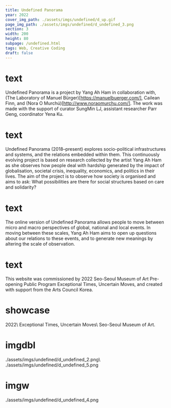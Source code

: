 ```yaml
---
title: Undefined Panorama
year: 2022
cover_img_path: ./assets/imgs/undefined/d_up.gif
page_img_path: ./assets/imgs/undefined/d_undefined_3.png
section: 3
width: 200
height: 80
subpage: /undefined.html
tags: Web, Creative Coding
draft: false
---
```


# text
Undefined Panorama is a project by Yang Ah Ham in collaboration with, (The Laboratory of Manuel Bürger)[https://manuelbuerger.com/], Cailean Finn, and (Nora O Murchú)[http://www.noraomurchu.com/]. The work was made with the support of curator SungMin LJ, assistant researcher Parr Geng, coordinator Yena Ku.
# text
Undefined Panorama (2018–present) explores socio-political infrastructures and systems, and the relations embedded within them. This continuously evolving project is based on research collected by the artist Yang Ah Ham as she observes how people deal with hardship generated by the impact of globalisation, societal crisis, inequality, economics, and politics in their lives. The aim of the project is to observe how society is organised and aims to ask: What possibilities are there for social structures based on care and solidarity?
# text
The online version of Undefined Panorama allows people to move between micro and macro perspectives of global, national and local events. In moving between these scales, Yang Ah Ham aims to open up questions about our relations to these events, and to generate new meanings by altering the scale of observation.
# text
This website was commissioned by 2022 Seo-Seoul Museum of Art Pre-opening Public Program Exceptional Times, Uncertain Moves, and created with support from the Arts Council Korea.
# showcase
2022\ Exceptional Times, Uncertain Moves\ Seo-Seoul Museum of Art.
# imgdbl
./assets/imgs/undefined/d_undefined_2.png\ ./assets/imgs/undefined/d_undefined_5.png
# imgw
./assets/imgs/undefined/d_undefined_4.png